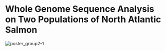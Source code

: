 # Whole Genome Sequence Analysis on Two Populations of North Atlantic Salmon 
![poster_group2-1](https://user-images.githubusercontent.com/55362769/119649714-3b1fba80-be23-11eb-9ac2-eb7f46b688e6.png)

